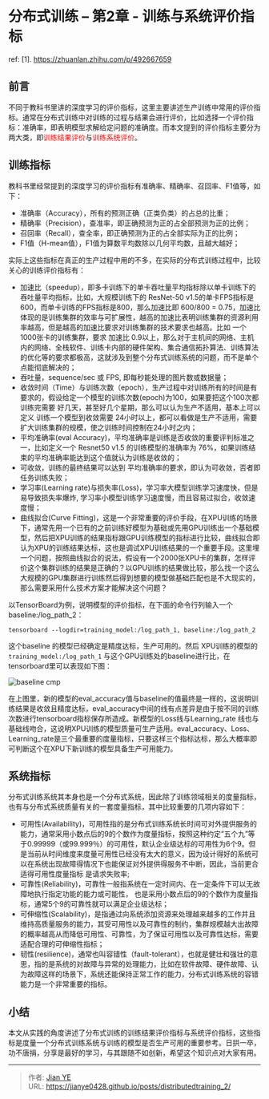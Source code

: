 # 分布式训练 – 第2章 - 训练与系统评价指标


ref:
[1]. https://zhuanlan.zhihu.com/p/492667659

## 前言

不同于教科书里讲的深度学习的评价指标，这里主要讲述生产训练中常用的评价指标。通常在分布式训练中对训练的过程与结果会进行评价，比如选择一个评价指标：准确率，即表明模型求解给定问题的准确度。而本文提到的评价指标主要分为两大类，即<font color=red>训练结果评价</font>与<font color=red>训练系统评价</font>。

## 训练指标

教科书里经常提到的深度学习的评价指标有准确率、精确率、召回率、F1值等，如下：

- 准确率（Accuracy），所有的预测正确（正类负类）的占总的比重；
- 精确率（Precision），查准率，即正确预测为正的占全部预测为正的比例；
- 召回率（Recall），查全率，即正确预测为正的占全部实际为正的比例；
- F1值（H-mean值），F1值为算数平均数除以几何平均数，且越大越好；

实际上这些指标在真正的生产过程中用的不多，在实际的分布式训练过程中，比较关心的训练评价指标有：

- 加速比（speedup），即多卡训练下的单卡吞吐量平均指标除以单卡训练下的吞吐量平均指标，比如，大规模训练下的 ResNet-50 v1.5的单卡FPS指标是600，而单卡训练的FPS指标是800，那么加速比即 600/800 = 0.75，加速比体现的是训练集群的效率与可扩展性，越高的加速比表明训练集群的资源利用率越高，但是越高的加速比要求对训练集群的技术要求也越高。比如 一个 1000张卡的训练集群，要求 加速比 0.9以上，那么对于主机间的网络、主机内的网络、全栈软件、训练卡内部的硬件架构、集合通信拓扑算法、训练算法的优化等的要求都极高，这就涉及到整个分布式训练系统的问题，而不是单个点能彻底解决的；
- 吞吐量，sequence/sec 或 FPS, 即每秒能处理的图片数或数据量；
- 收敛时间（Time）与训练次数（epoch），生产过程中对训练所有的时间是有要求的，假设给定一个模型的训练次数(epoch)为100，如果要把这个100次都训练完需要 好几天，甚至好几个星期，那么可以认为生产不适用，基本上可以定义 训练一个模型到收敛需要 24小时以上，都可以看做是生产不适用，需要扩大训练集群的规模，使之训练时间控制在24小时之内；
- 平均准确率(eval Accuracy)，平均准确率是训练是否收敛的重要评判标准之一，比如定义一个 Resnet50 v1.5 的训练模型的准确率为 76%，如果训练结束的平均准确率能达到这个值就认为训练是收敛的；
- 可收敛，训练的最终结果可以达到 平均准确率的要求，即认为可收敛，否者即任务训练失败；
- 学习率(Learning rate)与损失率(Loss)，学习率大模型训练学习速度快，但是易导致损失率爆炸, 学习率小模型训练学习速度慢，而且容易过拟合，收敛速度慢；
- 曲线拟合(Curve Fitting)，这是一个非常重要的评价手段，在XPU训练的场景下，通常先用一个已有的之前训练好模型为基础或先用GPU训练出一个基础模型，然后把XPU训练的结果指标跟GPU训练模型的指标进行比较，曲线拟合即认为XPU的训练结果达标，这也是调试XPU训练结果的一个重要手段。这里埋一个问题，按照曲线拟合的说法，假设有一个2000张XPU卡的集群，怎样评价这个集群训练的结果是正确的？以GPU训练的结果做比较，那么找一个这么大规模的GPU集群进行训练然后得到想要的模型做基础匹配也是不大现实的，那么需要采用什么技术方案才能解决这个问题？

以TensorBoard为例，说明模型的评价指标，在下面的命令行列输入一个baseline:/log_path_2：

```shell
tensorboard --logdir=training_model:/log_path_1, baseline:/log_path_2
```
这个baseline 的模型已经确定是精度达标，生产可用的。然后 XPU训练的模型的 `training_model:/log_path_1` 与这个GPU训练处的baseline进行比，在tensorboard里可以表现如下图：

![baseline cmp](images/2022-10-29_DistributedTraining_1_baseline_cmp.webp=#center)

在上图里，新的模型的eval_accuracy值与baseline的值最终是一样的，这说明训练结果是收敛且精度达标，eval_accuracy中间的线有点差异是由于按不同的训练次数进行tensorboard指标保存所造成。新模型的Loss线与Learning_rate 线也与基础线吻合，这说明XPU训练的模型质量可生产适用。eval_accuracy、Loss、Learning_rate是三个最重要的度量指标，只要这样三个指标达标，那么大概率即可判断这个在XPU下新训练的模型具备生产可用能力。


## 系统指标

分布式训练系统其本身也是一个分布式系统，因此除了训练领域相关的度量指标，也有与分布式系统质量有关的一套度量指标，其中比较重要的几项内容如下：

-  可用性(Availability)，可用性指的是分布式训练系统长时间可对外提供服务的能力，通常采用小数点后的9的个数作为度量指标，按照这种约定“五个九”等于0.99999（或99.999％）的可用性，默认企业级达标的可用性为6个9。但是当前从时间维度来度量可用性已经没有太大的意义，因为设计得好的系统可以在系统出现故障得情况下也能保证对外提供得服务不中断，因此，当前更合适得可用性度量指标 是请求失败率;
- 可靠性(Reliability)，可靠性一般指系统在一定时间内、在一定条件下可以无故障地执行指定功能的能力或可能性， 也是采用小数点后的9的个数作为度量指标，通常5个9的可靠性就可以满足企业级达标；
- 可伸缩性(Scalability)，是指通过向系统添加资源来处理越来越多的工作并且维持高质量服务的能力，其受可用性以及可靠性的制约，集群规模越大出故障的概率越高从而降低可用性、可靠性，为了保证可用性以及可靠性达标，需要适配合理的可伸缩性指标；
- 韧性(resilience)，通常也叫容错性（fault-tolerant），也就是健壮和强壮的意思，指的是系统的对故障与异常的处理能力，比如在软件故障、硬件故障、认为故障这样的场景下，系统还能保持正常工作的能力，分布式训练系统的容错能力是一个非常重要的指标。


## 小结
本文从实践的角度讲述了分布式训练的训练结果评价指标与系统评价指标，这些指标是度量一个分布式训练系统与训练的模型是否生产可用的重要参考。日拱一卒，功不唐捐，分享是最好的学习，与其跟随不如创新，希望这个知识点对大家有用。


---

> 作者: [Jian YE](https://github.com/jianye0428)  
> URL: https://jianye0428.github.io/posts/distributedtraining_2/  

